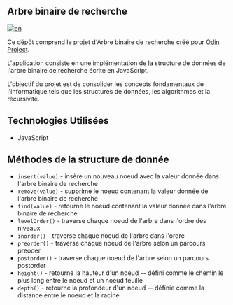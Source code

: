 ## Arbre binaire de recherche

[![en](https://img.shields.io/badge/lang-en-red)](README.md)

Ce dépôt comprend le projet d'Arbre binaire de recherche créé pour [Odin Project](https://www.theodinproject.com/lessons/javascript-binary-search-trees).

L'application consiste en une implémentation de la structure de données de l'arbre binaire de recherche écrite en JavaScript.

L'objectif du projet est de consolider les concepts fondamentaux de l'informatique tels que les structures de données, les algorithmes et la récursivité.

## Technologies Utilisées

- JavaScript

## Méthodes de la structure de donnée

- `insert(value)` - insère un nouveau noeud avec la valeur donnée dans l'arbre binaire de recherche
- `remove(value)` - supprime le noeud contenant la valeur donnée de l'arbre binaire de recherche
- `find(value)` - retourne le noeud contenant la valeur donnée dans l'arbre binaire de recherche
- `levelOrder()` - traverse chaque noeud de l'arbre dans l'ordre des niveaux
- `inorder()` - traverse chaque noeud de l'arbre dans l'ordre
- `preorder()` - traverse chaque noeud de l'arbre selon un parcours preoder
- `postorder()` - traverse chaque noeud de l'arbre selon un parcours postorder
- `height()` - retourne la hauteur d'un noeud -- défini comme le chemin le plus long entre le noeud et un noeud feuille
- `depth()` - retourne la profondeur d'un noeud -- définie comme la distance entre le noeud et la racine
